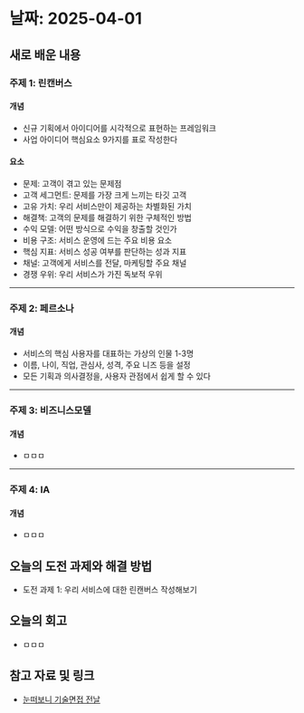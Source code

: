 # 날짜: 2025-04-01

## 새로 배운 내용
### 주제 1: 린캔버스
#### 개념
- 신규 기획에서 아이디어를 시각적으로 표현하는 프레임워크
- 사업 아이디어 핵심요소 9가지를 표로 작성한다

#### 요소
- 문제: 고객이 겪고 있는 문제점
- 고객 세그먼트: 문제를 가장 크게 느끼는 타깃 고객
- 고유 가치: 우리 서비스만이 제공하는 차별화된 가치
- 해결책: 고객의 문제를 해결하기 위한 구체적인 방법
- 수익 모델: 어떤 방식으로 수익을 창출할 것인가
- 비용 구조: 서비스 운영에 드는 주요 비용 요소
- 핵심 지표: 서비스 성공 여부를 판단하는 성과 지표
- 채널: 고객에게 서비스를 전달, 마케팅할 주요 채널
- 경쟁 우위: 우리 서비스가 가진 독보적 우위

---

### 주제 2: 페르소나
#### 개념
- 서비스의 핵심 사용자를 대표하는 가상의 인물 1-3명
- 이름, 나이, 직업, 관심사, 성격, 주요 니즈 등을 설정
- 모든 기획과 의사결정을, 사용자 관점에서 쉽게 할 수 있다

---

### 주제 3: 비즈니스모델
#### 개념
- ㅁㅁㅁ

---

### 주제 4: IA
#### 개념
- ㅁㅁㅁ

## 오늘의 도전 과제와 해결 방법
- 도전 과제 1: 우리 서비스에 대한 린캔버스 작성해보기

## 오늘의 회고
- ㅁㅁㅁ
  
## 참고 자료 및 링크
- [눈떠보니 기술면접 전날](https://ridibooks.com/books/2773000080)
